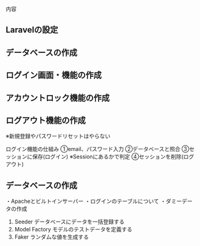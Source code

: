 内容
## Laravelの設定
## データベースの作成
## ログイン画面・機能の作成
## アカウントロック機能の作成
## ログアウト機能の作成
※新規登録やパスワードリセットはやらない

ログイン機能の仕組み
①email、パスワード入力
②データベースと照合
③セッションに保存(ログイン)
※Sessionにあるかで判定
④セッションを削除(ログアウト)

## データベースの作成
・Apacheとビルトインサーバー
・ログインのテーブルについて
・ダミーデータの作成
  1. Seeder データベースにデータを一括登録する
  2. Model Factory モデルのテストデータを定義する
  3. Faker ランダムな値を生成する



